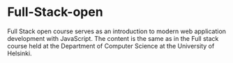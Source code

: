 # Full-Stack-open
Full Stack open course serves as an introduction to modern web application development with JavaScript. The content is the same as in the Full stack course held at the Department of Computer Science at the University of Helsinki.
